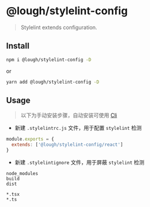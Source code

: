 # @lough/stylelint-config

> Stylelint extends configuration.

## Install

```bash
npm i @lough/stylelint-config -D
```

or

```bash
yarn add @lough/stylelint-config -D
```

## Usage

> 以下为手动安装步骤，自动安装可使用 [Cli](https://github.com/AnCIity/lough-lint/tree/main/packages/cli)

- 新建 `.stylelintrc.js` 文件，用于配置 `stylelint` 检测

```js
module.exports = {
  extends: ['@lough/stylelint-config/react']
}
```

- 新建 `.stylelintignore` 文件，用于屏蔽 `stylelint` 检测

```ignore
node_modules
build
dist

*.tsx
*.ts
```
